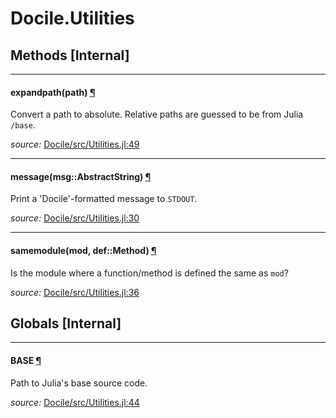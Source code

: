 # Docile.Utilities


## Methods [Internal]

---

<a id="method__expandpath.1" class="lexicon_definition"></a>
#### expandpath(path) [¶](#method__expandpath.1)
Convert a path to absolute. Relative paths are guessed to be from Julia ``/base``.


*source:*
[Docile/src/Utilities.jl:49](https://github.com/MichaelHatherly/Docile.jl/tree/9e4400cceb561a35e708b94e33e3992298437d7a/src/Utilities.jl#L49)

---

<a id="method__message.1" class="lexicon_definition"></a>
#### message(msg::AbstractString) [¶](#method__message.1)
Print a 'Docile'-formatted message to ``STDOUT``.


*source:*
[Docile/src/Utilities.jl:30](https://github.com/MichaelHatherly/Docile.jl/tree/9e4400cceb561a35e708b94e33e3992298437d7a/src/Utilities.jl#L30)

---

<a id="method__samemodule.1" class="lexicon_definition"></a>
#### samemodule(mod, def::Method) [¶](#method__samemodule.1)
Is the module where a function/method is defined the same as ``mod``?


*source:*
[Docile/src/Utilities.jl:36](https://github.com/MichaelHatherly/Docile.jl/tree/9e4400cceb561a35e708b94e33e3992298437d7a/src/Utilities.jl#L36)

## Globals [Internal]

---

<a id="global__base.1" class="lexicon_definition"></a>
#### BASE [¶](#global__base.1)
Path to Julia's base source code.


*source:*
[Docile/src/Utilities.jl:44](https://github.com/MichaelHatherly/Docile.jl/tree/9e4400cceb561a35e708b94e33e3992298437d7a/src/Utilities.jl#L44)

